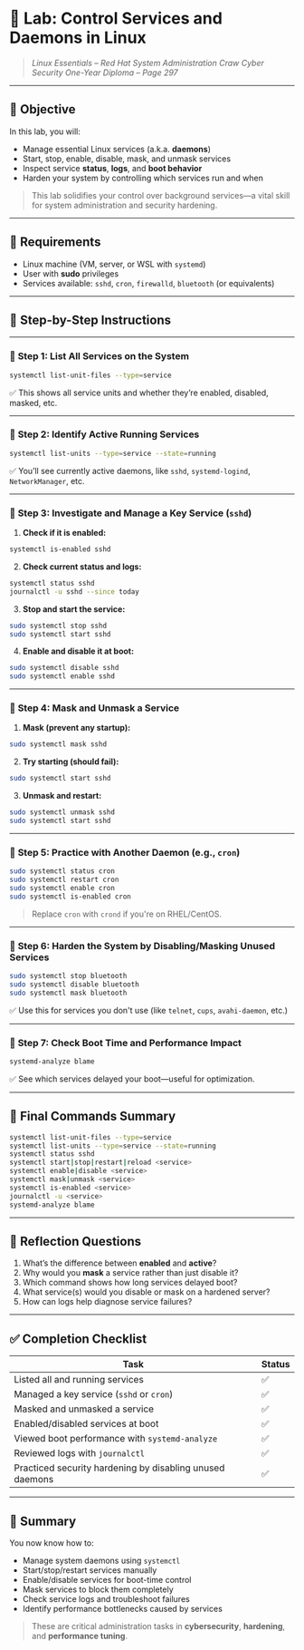 # 🧪 **Lab: Control Services and Daemons in Linux**

> *Linux Essentials – Red Hat System Administration*
> *Craw Cyber Security One-Year Diploma – Page 297*

---

## 🎯 Objective

In this lab, you will:

* Manage essential Linux services (a.k.a. **daemons**)
* Start, stop, enable, disable, mask, and unmask services
* Inspect service **status**, **logs**, and **boot behavior**
* Harden your system by controlling which services run and when

> This lab solidifies your control over background services—a vital skill for system administration and security hardening.

---

## 🧰 Requirements

* Linux machine (VM, server, or WSL with `systemd`)
* User with **sudo** privileges
* Services available: `sshd`, `cron`, `firewalld`, `bluetooth` (or equivalents)

---

## 🧭 Step-by-Step Instructions

---

### 🔹 **Step 1: List All Services on the System**

```bash
systemctl list-unit-files --type=service
```

✅ This shows all service units and whether they’re enabled, disabled, masked, etc.

---

### 🔹 **Step 2: Identify Active Running Services**

```bash
systemctl list-units --type=service --state=running
```

✅ You’ll see currently active daemons, like `sshd`, `systemd-logind`, `NetworkManager`, etc.

---

### 🔹 **Step 3: Investigate and Manage a Key Service (`sshd`)**

1. **Check if it is enabled:**

```bash
systemctl is-enabled sshd
```

2. **Check current status and logs:**

```bash
systemctl status sshd
journalctl -u sshd --since today
```

3. **Stop and start the service:**

```bash
sudo systemctl stop sshd
sudo systemctl start sshd
```

4. **Enable and disable it at boot:**

```bash
sudo systemctl disable sshd
sudo systemctl enable sshd
```

---

### 🔹 **Step 4: Mask and Unmask a Service**

1. **Mask (prevent any startup):**

```bash
sudo systemctl mask sshd
```

2. **Try starting (should fail):**

```bash
sudo systemctl start sshd
```

3. **Unmask and restart:**

```bash
sudo systemctl unmask sshd
sudo systemctl start sshd
```

---

### 🔹 **Step 5: Practice with Another Daemon (e.g., `cron`)**

```bash
sudo systemctl status cron
sudo systemctl restart cron
sudo systemctl enable cron
sudo systemctl is-enabled cron
```

> Replace `cron` with `crond` if you're on RHEL/CentOS.

---

### 🔹 **Step 6: Harden the System by Disabling/Masking Unused Services**

```bash
sudo systemctl stop bluetooth
sudo systemctl disable bluetooth
sudo systemctl mask bluetooth
```

✅ Use this for services you don't use (like `telnet`, `cups`, `avahi-daemon`, etc.)

---

### 🔹 **Step 7: Check Boot Time and Performance Impact**

```bash
systemd-analyze blame
```

✅ See which services delayed your boot—useful for optimization.

---

## 📂 Final Commands Summary

```bash
systemctl list-unit-files --type=service
systemctl list-units --type=service --state=running
systemctl status sshd
systemctl start|stop|restart|reload <service>
systemctl enable|disable <service>
systemctl mask|unmask <service>
systemctl is-enabled <service>
journalctl -u <service>
systemd-analyze blame
```

---

## 🧠 Reflection Questions

1. What’s the difference between **enabled** and **active**?
2. Why would you **mask** a service rather than just disable it?
3. Which command shows how long services delayed boot?
4. What service(s) would you disable or mask on a hardened server?
5. How can logs help diagnose service failures?

---

## ✅ Completion Checklist

| Task                                                     | Status |
| -------------------------------------------------------- | ------ |
| Listed all and running services                          | ✅      |
| Managed a key service (`sshd` or `cron`)                 | ✅      |
| Masked and unmasked a service                            | ✅      |
| Enabled/disabled services at boot                        | ✅      |
| Viewed boot performance with `systemd-analyze`           | ✅      |
| Reviewed logs with `journalctl`                          | ✅      |
| Practiced security hardening by disabling unused daemons | ✅      |

---

## 📎 Summary

You now know how to:

* Manage system daemons using `systemctl`
* Start/stop/restart services manually
* Enable/disable services for boot-time control
* Mask services to block them completely
* Check service logs and troubleshoot failures
* Identify performance bottlenecks caused by services

> These are critical administration tasks in **cybersecurity**, **hardening**, and **performance tuning**.
